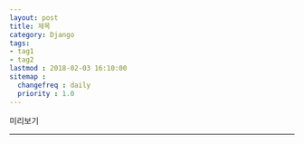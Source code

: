 ```yaml
---
layout: post
title: 제목
category: Django
tags:
- tag1
- tag2
lastmod : 2018-02-03 16:10:00
sitemap :
  changefreq : daily
  priority : 1.0
---
```


미리보기
<!--미리보기-->
***